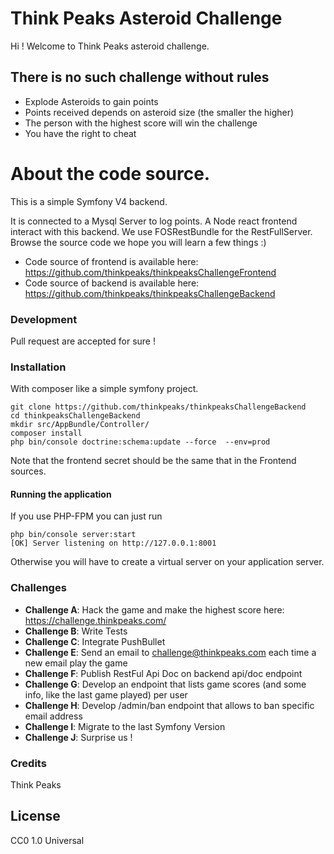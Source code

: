 # Think Peaks Asteroid Challenge	
Hi !
Welcome to Think Peaks asteroid challenge.

## There is no such challenge without rules
- Explode Asteroids to gain points
- Points received depends on asteroid size (the smaller the higher)
- The person with the highest score will win the challenge 
- You have the right to cheat

# About the code source.

This is a simple Symfony V4 backend.

It is connected to a Mysql Server to log points.
A Node react frontend interact with this backend.
We use FOSRestBundle for the RestFullServer.
Browse the source code we hope you will learn a few things :)

* Code source of frontend is available here: https://github.com/thinkpeaks/thinkpeaksChallengeFrontend
* Code source of backend is available here: https://github.com/thinkpeaks/thinkpeaksChallengeBackend

### Development

Pull request are accepted for sure !

### Installation

With composer like a simple symfony project.

```
git clone https://github.com/thinkpeaks/thinkpeaksChallengeBackend
cd thinkpeaksChallengeBackend
mkdir src/AppBundle/Controller/
composer install
php bin/console doctrine:schema:update --force  --env=prod
```

Note that the frontend secret should be the same that in the Frontend sources.

#### Running the application
If you use PHP-FPM you can just run 
```
php bin/console server:start         
[OK] Server listening on http://127.0.0.1:8001     
```
Otherwise you will have to create a virtual server on your application server.

### Challenges

 - **Challenge A**: Hack the game and make the highest score here: https://challenge.thinkpeaks.com/
 - **Challenge B**: Write Tests
 - **Challenge C**: Integrate PushBullet
 - **Challenge E**: Send an email to challenge@thinkpeaks.com each time a new email play the game
 - **Challenge F**: Publish RestFul Api Doc on backend api/doc endpoint
 - **Challenge G**: Develop an endpoint that lists game scores (and some info, like the last game played) per user
 - **Challenge H**: Develop /admin/ban endpoint that allows to ban specific email address
 - **Challenge I**: Migrate to the last Symfony Version
 - **Challenge J**: Surprise us !


 
 
### Credits
Think Peaks 

License
----

CC0 1.0 Universal

